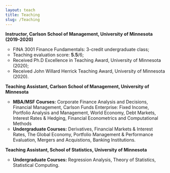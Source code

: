 ```yaml
---
layout: teach
title: Teaching
slug: /Teaching
---
```


<strong>Instructor, Carlson School of Management, University of Minnesota (2019-2020) </strong>
<ul>
<li style="list-style-type:circle;font-size:14px">FINA 3001 Finance Fundamentals: 3-credit undergraduate class;</li>
<li style="list-style-type:circle;font-size:14px">Teaching evaluation score: <strong>5.5</strong>/6;</li>
<li style="list-style-type:circle;font-size:14px">Received Ph.D Excellence in Teaching Award, University of Minnesota (2020);</li>
<li style="list-style-type:circle;font-size:14px">Received John Willard Herrick Teaching Award, University of Minnesota (2020).</li>
</ul>

<strong>Teaching Assistant, Carlson School of Management, University of Minnesota </strong>
<ul>
<li style="list-style-type:circle;font-size:14px"><strong>MBA/MSF Courses:</strong> Corporate Finance Analysis and Decisions, Financial Management, Carlson Funds Enterprise: Fixed Income, Portfolio Analysis and Management, World Economy, Debt Markets, Interest Rates & Hedging, Financial Econometrics and Computational Methods</li>
<li style="list-style-type:circle;font-size:14px"><strong>Undergraduate Courses:</strong> Derivatives, Financial Markets & Interest Rates, The Global Economy, Portfolio Management & Performance Evaluation, Mergers and Acquistions, Banking Institutions.</li>
</ul>

<strong>Teaching Assistant,  School of Statistics, University of Minnesota </strong>
<ul>
<li style="list-style-type:circle;font-size:14px"><strong>Undergraduate Courses:</strong> Regression Analysis, Theory of Statistics, Statistical Computing. </li>
</ul>

